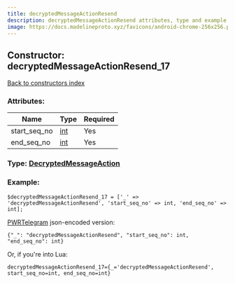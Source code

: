 ```yaml
---
title: decryptedMessageActionResend
description: decryptedMessageActionResend attributes, type and example
image: https://docs.madelineproto.xyz/favicons/android-chrome-256x256.png
---
```

## Constructor: decryptedMessageActionResend\_17  
[Back to constructors index](index.md)



### Attributes:

| Name     |    Type       | Required |
|----------|---------------|----------|
|start\_seq\_no|[int](../types/int.md) | Yes|
|end\_seq\_no|[int](../types/int.md) | Yes|



### Type: [DecryptedMessageAction](../types/DecryptedMessageAction.md)


### Example:

```
$decryptedMessageActionResend_17 = ['_' => 'decryptedMessageActionResend', 'start_seq_no' => int, 'end_seq_no' => int];
```  

[PWRTelegram](https://pwrtelegram.xyz) json-encoded version:

```
{"_": "decryptedMessageActionResend", "start_seq_no": int, "end_seq_no": int}
```


Or, if you're into Lua:  


```
decryptedMessageActionResend_17={_='decryptedMessageActionResend', start_seq_no=int, end_seq_no=int}

```


